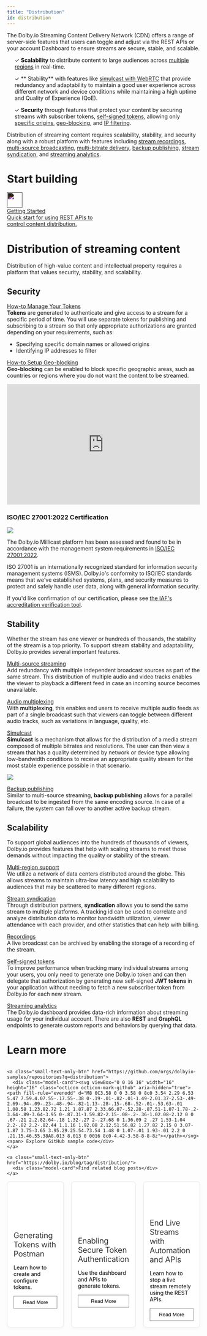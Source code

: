 ```yaml
---
title: "Distribution"
id: distribution
---
```

The Dolby.io Streaming Content Delivery Network (CDN) offers a range of server-side features that users can toggle and adjust via the REST APIs or your account Dashboard to ensure streams are secure, stable, and scalable. 

<div style="margin-left: 20px">

✓ **Scalability** to distribute content to large audiences across [multiple regions](multi-region-support.md) in real-time.

✓ ** Stability** with features like [simulcast with WebRTC](using-webrtc-simulcast.md) that provide redundancy and adaptability to maintain a good user experience across different network and device conditions while maintaining a high uptime and Quality of Experience (QoE).

✓ **Security** through features that protect your content by securing streams with subscriber tokens, [self-signed tokens](subscribe-tokens.md#creating-a-self-signed-token), allowing only [specific origins](token-security.md), [geo-blocking](geo-blocking.md), and [IP filtering](token-security.md).

</div>

Distribution of streaming content requires scalability, stability, and security along with a robust platform with features including [stream recordings](recordings.md), [multi-source broadcasting](multi-source-broadcasting.md), [multi-bitrate delivery](using-webrtc-simulcast.md), [backup publishing](backup-publishing.md), [stream syndication](syndication.md), and  [streaming analytics](analytics-api.md).

# Start building

<div class="dolbyio-cards-container" style="width: 50%">
  
  <a class="dolbyio-card dolbyio-card-1" href="/streaming-apis/docs/getting-started">
    <div class="dolbyio-card-image">
      <img width="40px" class="dolbyio-card-svg-icon" src="https://files.readme.io/dde6508-GettingStarted-default.svg"/>
    </div>
    <div class="dolbyio-card-header">Getting Started</div>
    <div class="dolbyio-card-description">
      Quick start for using REST APIs to control content distribution.
    </div>
  </a>
  
</div>

<style> 
  
  .dolbyio-card-svg-icon {
    -webkit-filter: invert(100%);
    filter: invert(100%);
  }
  
</style>


# Distribution of streaming content

Distribution of high-value content and intellectual property requires a platform that values security, stability, and scalability.

## Security

[How-to Manage Your Tokens](managing-your-tokens.md)  
**Tokens** are generated to authenticate and give access to a stream for a specific period of time. You will use separate tokens for publishing and subscribing to a stream so that only appropriate authorizations are granted depending on your requirements, such as:

- Specifying specific domain names or allowed origins
- Identifying IP addresses to filter

[How-to Setup Geo-blocking](geo-blocking.md)  
**Geo-blocking** can be enabled to block specific geographic areas, such as countries or regions where you do not want the content to be streamed.

<div style="display: flex; justify-content: center; align-items: center;">
	<iframe width="560" height="315" src="https://www.youtube.com/embed/n4iXAJuw-aM" title="YouTube video player" frameborder="0" allow="accelerometer; autoplay; clipboard-write; encrypted-media; gyroscope; picture-in-picture; web-share" allowfullscreen></iframe>
</div>


### ISO/IEC 27001:2022 Certification


![](https://cdn.TODO.io/docs/readme/097ae33-ISO-IEC-27001-2022-005.webp)



The Dolby.io Millicast platform has been assessed and found to be in accordance with the management system requirements in [ISO/IEC 27001:2022](https://www.iso.org/standard/27001). 

ISO 27001 is an internationally recognized standard for information security management systems (ISMS). Dolby.io's conformity to ISO/IEC standards means that we've established systems, plans, and security measures to protect and safely handle user data, along with general information security.

If you'd like confirmation of our certification, please see [the IAF's accreditation verification tool](https://www.iafcertsearch.org/certification/DQmrsq4w4DnUf2KBVA3WYdmR).

## Stability

Whether the stream has one viewer or hundreds of thousands, the stability of the stream is a top priority. To support stream stability and adaptability, Dolby.io provides several important features.

[Multi-source streaming](multi-source-broadcasting.md)  
Add redundancy with multiple independent broadcast sources as part of the same stream. This distribution of multiple audio and video tracks enables the viewer to playback a different feed in case an incoming source becomes unavailable.

[Audio multiplexing](audio-multiplexing.md)  
With **multiplexing**, this enables end users to receive multiple audio feeds as part of a single broadcast such that viewers can toggle between different audio tracks, such as variations in language, quality, etc.

[Simulcast](using-webrtc-simulcast.md)  
**Simulcast** is a mechanism that allows for the distribution of a media stream composed of multiple bitrates and resolutions. The user can then view a stream that has a quality determined by network or device type allowing low-bandwidth conditions to receive an appropriate quality stream for the most stable experience possible in that scenario.


![](https://cdn.TODO.io/docs/readme/44df552-8c0d37a-Simulcast.png)



[Backup publishing](backup-publishing.md)  
Similar to multi-source streaming, **backup publishing** allows for a parallel broadcast to be ingested from the same encoding source. In case of a failure, the system can fall over to another active backup stream.

## Scalability

To support global audiences into the hundreds of thousands of viewers, Dolby.io provides features that help with scaling streams to meet those demands without impacting the quality or stability of the stream.

[Multi-region support](multi-region-support.md)  
We utilize a network of data centers distributed around the globe. This allows streams to maintain ultra-low latency and high scalability to audiences that may be scattered to many different regions.

[Stream syndication](syndication.md)  
Through distribution partners, **syndication** allows you to send the same stream to multiple platforms. A tracking id can be used to correlate and analyze distribution data to monitor bandwidth utilization, viewer attendance with each provider, and other statistics that can help with billing.

[Recordings](recordings.md)  
A live broadcast can be archived by enabling the storage of a recording of the stream.

[Self-signed tokens](subscribe-tokens.md#creating-a-self-signed-token)  
To improve performance when tracking many individual streams among your users, you only need to generate one Dolby.io token and can then delegate that authorization by generating new self-signed **JWT tokens** in your application without needing to fetch a new subscriber token from Dolby.io for each new stream.

[Streaming analytics](analytics-api.md)  
The Dolby.io dashboard provides data-rich information about streaming usage for your individual account. There are also **REST** and **GraphQL** endpoints to generate custom reports and behaviors by querying that data.

# Learn more

<div>
  <div class="small-text-only-btn-container">

    <a class="small-text-only-btn" href="https://github.com/orgs/dolbyio-samples/repositories?q=distribution">
      <div class="model-card"><svg viewBox="0 0 16 16" width="16" height="16" class="octicon octicon-mark-github" aria-hidden="true"><path fill-rule="evenodd" d="M8 0C3.58 0 0 3.58 0 8c0 3.54 2.29 6.53 5.47 7.59.4.07.55-.17.55-.38 0-.19-.01-.82-.01-1.49-2.01.37-2.53-.49-2.69-.94-.09-.23-.48-.94-.82-1.13-.28-.15-.68-.52-.01-.53.63-.01 1.08.58 1.23.82.72 1.21 1.87.87 2.33.66.07-.52.28-.87.51-1.07-1.78-.2-3.64-.89-3.64-3.95 0-.87.31-1.59.82-2.15-.08-.2-.36-1.02.08-2.12 0 0 .67-.21 2.2.82.64-.18 1.32-.27 2-.27.68 0 1.36.09 2 .27 1.53-1.04 2.2-.82 2.2-.82.44 1.1.16 1.92.08 2.12.51.56.82 1.27.82 2.15 0 3.07-1.87 3.75-3.65 3.95.29.25.54.73.54 1.48 0 1.07-.01 1.93-.01 2.2 0 .21.15.46.55.38A8.013 8.013 0 0016 8c0-4.42-3.58-8-8-8z"></path></svg> <span> Explore GitHub sample code</div>
    </a>    
      
    <a class="small-text-only-btn" href="https://dolby.io/blog/tag/distribution/">
      <div class="model-card">Find related blog posts</div>
    </a>
      
  </div>
</div>

<style>
  .small-text-only-btn-container {
    display: grid;
    grid-template-columns: repeat(auto-fit, minmax(300px, 1fr));
    grid-gap: 0.1rem;
  }

  .small-text-only-btn {
    border: solid 1px rgba(0,0,0,.1);
    background-color: white;
    border-radius: 7px;
    text-align: center;
    text-decoration: none !important; 
    box-shadow: 0 4px 10px rgba(62,62,62,.03);
    transition: all .2s ease .01s !important;
    padding: 5px;
    color: black !important;
    margin:5px; 
    font-size: 13px;
    font-weight: 400;
  }

 .small-text-only-btn:hover {
    border: solid 1px #cbadff;
    top: -2px;
    box-shadow: 0 5px 8px rgba(81,111,247,.2); 
  }
  
  .octicon {
    display: inline-block;
    vertical-align: text-top;
    fill: currentColor;
    overflow: visible;
  } 

</style> 




<div class="blog-widget-container">
  
  <a href="https://dolby.io/blog/using-the-dolby-io-streaming-rest-api-and-postman-to-generate-new-broadcasting-tokens/" class="blog-widget">
    <div class="blog-widget-inner-container">
      <div class="blog-widget-content">
        <div class="blog-widget-image card__image--left">
        </div>
        <div class="blog-widget-title">Generating Tokens with Postman</div>
        <div class="blog-widget-description">Learn how to create and configure tokens.</div>
        <button class="blog-widget-cta-btn">Read More</button>
      </div>
    </div>
  </a>
  
  <a href="https://dolby.io/blog/secure-token-authentication-with-dolby-io-millicast-streaming-webrtc/" class="blog-widget">
    <div class="blog-widget-inner-container">
      <div class="blog-widget-content">
        <div class="blog-widget-image card__image--center">
        </div>
        <div class="blog-widget-title">Enabling Secure Token Authentication</div>
        <div class="blog-widget-description">Use the dashboard and APIs to generate tokens.</div>
        <button class="blog-widget-cta-btn">Read More</button>
      </div>
    </div>
  </a>
  
  <a href="https://dolby.io/blog/ending-live-streams-with-automation-and-apis/" class="blog-widget">
    <div class="blog-widget-inner-container">
      <div class="blog-widget-content">
        <div class="blog-widget-image card__image--right">
        </div>
        <div class="blog-widget-title">End Live Streams with Automation and APIs</div>
        <div class="blog-widget-description">Learn how to stop a live stream remotely using the REST APIs.</div>
        <button class="blog-widget-cta-btn">Read More</button>
      </div>
    </div>
  </a>
  
</div>

<style> 
  .blog-widget-container {
    display: flex;
    flex-wrap: wrap; 
    column-gap: 20px; 
  }
  
  .blog-widget {
    display: flex; 
    flex: 1; 
    align-items: center; 
    justify-content: center; 
    border: solid 1px rgba(0,0,0,.1);
    background-color: white;
    border-radius: 7px;
    /* text-align: center; centered version */
    text-decoration: none !important; 
    box-shadow: 0 4px 10px rgba(62,62,62,.03);
    transition: all .2s ease .01s !important;
    color: black !important;
  }
  
  .blog-widget:hover {
    border: solid 1px #cbadff;
    top: -2px;
    box-shadow: 0 5px 8px rgba(81,111,247,.2); 
  }
  
  .blog-widget-inner-container {
    display: flex; 
    flex: 1 1 auto;
    flex-direction: column;
    padding: 1rem;
  }
  
  .blog-widget-content {
    display: flex;
    flex: 1 1 auto;
    flex-direction: column;
  }
  
  .blog-widget-image {
    background-position: center center;
    background-repeat: no-repeat;
    background-size: cover;
    overflow: hidden;
    position: relative;
    margin-bottom: 15px; 
  }
  
  .blog-widget-image::before {
    content: "";
	  display: block;
    padding-top: 56.25%; 
  }
  
  .card__image--left {
  background-image: url(https://dolby.io/wp-content/uploads/2023/01/Dolby.io_Streaming-REST-API.png);
	} 
  
  .card__image--center {
  background-image: url(https://dolby.io/wp-content/uploads/2022/08/Dolby.io_Millicast_Security-Practices-page-001-scaled.jpg);
	} 
  
    .card__image--right {
  background-image: url(https://dolby.io/wp-content/uploads/2023/01/Dolby.io_How-to-Stop-your-live-stream-via-API-80.jpg);
	} 
  
  .blog-widget-title {
    margin-bottom: 15px; 
    font-size: 1.25rem;
    font-weight: 300; 
  }
  
  .blog-widget-description {
    flex: 1 1 auto; 
    font-size: 0.875rem; 
    margin-bottom: 15px; 
  }
  
  .blog-widget-cta-btn {
    display: block; 
    width: 100%; 
    padding: 0.5rem; 
    background-color: white; 
    border: 1px solid gray; 
    cursor: pointer; 
  }
  
</style>
